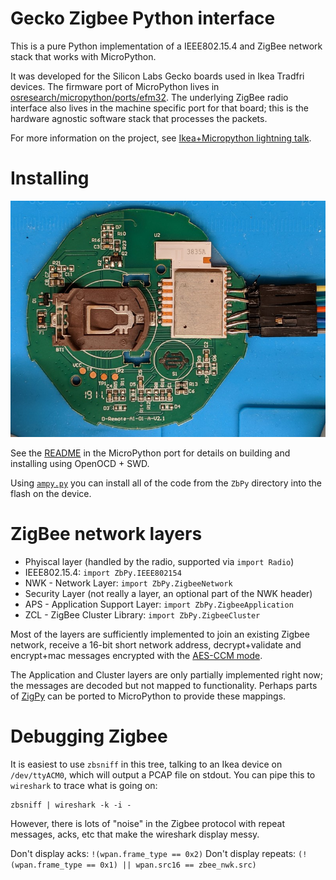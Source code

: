 # Gecko Zigbee Python interface

This is a pure Python implementation of a IEEE802.15.4 and ZigBee network stack
that works with MicroPython.

It was developed for the Silicon Labs Gecko boards used in
Ikea Tradfri devices.  The firmware port of MicroPython lives in
[osresearch/micropython/ports/efm32](https://github.com/osresearch/micropython/tree/efm32/ports/efm32).
The underlying ZigBee radio interface also lives in the machine specific
port for that board; this is the hardware agnostic software stack that
processes the packets.

For more information on the project, see [Ikea+Micropython lightning talk](https://trmm.net/Ikea).

# Installing

![Ikea Tradfri remote with header attached](images/ikea-remote.jpg)

See the
[README](https://github.com/osresearch/micropython/blob/efm32/ports/efm32/README.md)
in the MicroPython port for details on building and installing using OpenOCD + SWD.

Using [`ampy.py`](https://learn.adafruit.com/micropython-basics-load-files-and-run-code/install-ampy) you can
install all of the code from the `ZbPy` directory into the flash on the device.

# ZigBee network layers

* Phyiscal layer (handled by the radio, supported via `import Radio`)
* IEEE802.15.4: `import ZbPy.IEEE802154`
* NWK - Network Layer: `import ZbPy.ZigbeeNetwork`
* Security Layer (not really a layer, an optional part of the NWK header)
* APS - Application Support Layer: `import ZbPy.ZigbeeApplication`
* ZCL - ZigBee Cluster Library: `import ZbPy.ZigbeeCluster`


Most of the layers are sufficiently implemented to join an
existing Zigbee network, receive a 16-bit short network address,
decrypt+validate and encrypt+mac messages encrypted with the
[AES-CCM mode](https://en.wikipedia.org/wiki/CCM_mode).

The Application and Cluster layers are only partially
implemented right now; the messages are decoded but not
mapped to functionality.
Perhaps parts of [ZigPy](https://github.com/zigpy/zigpy) can be 
ported to MicroPython to provide these mappings.


# Debugging Zigbee

It is easiest to use `zbsniff` in this tree, talking to an
Ikea device on `/dev/ttyACM0`, which will output a PCAP file
on stdout.  You can pipe this to `wireshark` to trace what
is going on:

```
zbsniff | wireshark -k -i -
```

However, there is lots of "noise" in the Zigbee protocol
with repeat messages, acks, etc that make the wireshark
display messy.

Don't display acks: `!(wpan.frame_type == 0x2)`
Don't display repeats: `(!(wpan.frame_type == 0x1) || wpan.src16 == zbee_nwk.src)`
